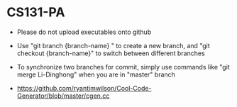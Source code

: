 # CS131-PA

- Please do not upload executables onto github

- Use "git branch {branch-name} " to create a new branch, and "git checkout {branch-name}" to switch between different branches

- To synchronize two branches for commit, simply use commands like "git merge Li-Dinghong" when you are in "master" branch

- https://github.com/ryantimwilson/Cool-Code-Generator/blob/master/cgen.cc